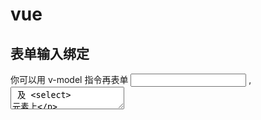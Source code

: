 <!--
 * @Descripttion: 
 * @version: 
 * @Author: GWK
 * @Date: 2019-10-09 19:20:01
 * @LastEditors: GWK
 * @LastEditTime: 2019-10-09 19:23:37
 -->
# vue 

## 表单输入绑定

你可以用 v-model 指令再表单 <input> , <textarea> 及 <select> 元素上

## 组件基础

### 通过事件向父组件传递数据

## 过渡 & 动画

### 进入/离开 & 列表过渡

#### 概述

Vue 在插入,更新或者移除 DOM 时, 提供多种不同方式的应用过渡效果

包括以下工具

1. 在 css 过渡和动画中自动应用 class

2. 可以配合使用第三方 css 动画库,如 Animate.css

3. 在过渡钩子函数中使用 js 直接操作 DOM

4. 可以配合使用第三方 JS 动画库,如 velocity.js

在这里,我们只会讲到进入,离开和列表的过渡,你也可以看下一节的 管理过渡状态

#### 单元素/组件的过渡

Vue 提供了 transition 的封装组件, 在下列情形中,可以给任何元素和组件添加进入

/离开状态

1. 条件渲染(使用 v-if)

2. 条件展示(使用 v-show)

3. 动态组件

4. 组件根节点

当插入或删除包含在 transition 组件中的元素时, Vue 将会做一下处理

1. 自动嗅探目标元素是否应用了css 过渡或动画, 如果是, 在恰当的时机添加/删除 css 类名

2. 如果过渡组件提供了 js 钩子函数,这些钩子函数将在恰当的时机被调用

3. 如果没有找到 js 钩子并且也没有检测到 CSS 过渡/动画, DOM 操作(插入/删除) 在下一帧中立

即执行. (注意: 此指浏览器逐帧动画机制, 和Vue 的 nextTick 概念不同)

#### 过渡的类名

在进入/离开的过渡中, 会有 6 个 class 切换

1. v-enter : 定义进入过渡的开始状态. 在元素被插入之前生效,在元素被插入后的下一帧移除

2. v-enter-active : 定义进入过渡生效的状态. 在整个进入过渡的阶段中应用. 在元素被插入之

前生效.在过渡/动画完成之后移除. 这个类可以被用来定义进入过渡的过程时间,延迟和

